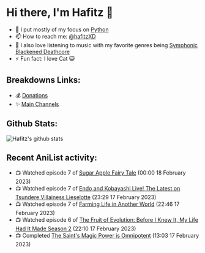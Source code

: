 # Hi there, I'm Hafitz 👋
- 🐍 I put mostly of my focus on [Python](https://python.org)
- 📫 How to reach me: [@hafitzXD](https://t.me/hafitzXD)
- 🎵 I also love listening to music with my favorite genres being [Symphonic Blackened Deathcore](https://youtu.be/qyYmS_iBcy4)
- ⚡ Fun fact: I love Cat 😺

## Breakdowns Links:
- 💰 [Donations](https://t.me/TheBreakdowns/2)
- ✨ [Main Channels](https://t.me/TheBreakdowns)

## Github Stats:
![Hafitz's github stats](https://github-readme-stats.vercel.app/api?username=breakdowns&show_icons=true&count_private=true&bg_color=00000000&text_color=777)

## Recent AniList activity:
<!-- ANILIST_ACTIVITY:start -->

-   📺 Watched episode 7 of [Sugar Apple Fairy Tale](https://anilist.co/anime/139821) (00:00 18 February 2023)
-   📺 Watched episode 7 of [Endo and Kobayashi Live! The Latest on Tsundere Villainess Lieselotte](https://anilist.co/anime/143064) (23:29 17 February 2023)
-   📺 Watched episode 7 of [Farming Life in Another World](https://anilist.co/anime/146850) (22:46 17 February 2023)
-   📺 Watched episode 6 of [The Fruit of Evolution: Before I Knew It, My Life Had It Made Season 2](https://anilist.co/anime/146954) (22:10 17 February 2023)
-   📺 Completed [The Saint's Magic Power is Omnipotent](https://anilist.co/anime/123802) (13:03 17 February 2023)

<!-- ANILIST_ACTIVITY:end -->
